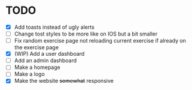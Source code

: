 # TODO

- [x] Add toasts instead of ugly alerts
- [ ] Change tost styles to be more like on IOS but a bit smaller
- [ ] Fix random exercise page not reloading current exercise if already on the exercise page
- [x] (WIP) Add a user dashboard
- [ ] Add an admin dashboard
- [ ] Make a homepage
- [ ] Make a logo
- [x] Make the website ~~somewhat~~ responsive
